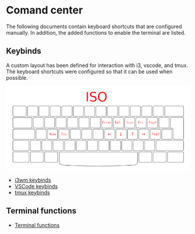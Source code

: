 # Comand center

The following documents contain keyboard shortcuts that are configured manually.
In addition, the added functions to enable the terminal are listed.

## Keybinds

A custom layout has been defined for interaction with i3, vscode, and tmux.
The keyboard shortcuts were configured so that it can be used when possible.

![Keyboard layout](./keyboard_layout.png)

- [i3wm keybinds](./i3wm_keybinds.md)
- [VSCode keybinds](./VSCode_keybinds.md)
- [tmux keybinds](./tmux_keybinds.md)

## Terminal functions

- [Terminal functions](./terminal_functions.md)
